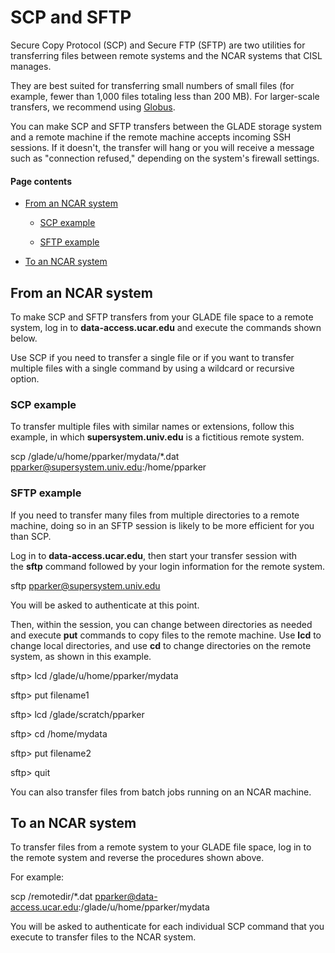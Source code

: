 # SCP and SFTP

Secure Copy Protocol (SCP) and Secure FTP (SFTP) are two utilities for
transferring files between remote systems and the NCAR systems that CISL
manages.

They are best suited for transferring small numbers of small files (for
example, fewer than 1,000 files totaling less than 200 MB). For
larger-scale transfers, we recommend
using [Globus](file:////display/RC/Globus+file+transfers).

You can make SCP and SFTP transfers between the GLADE storage system and
a remote machine if the remote machine accepts incoming SSH sessions. If
it doesn't, the transfer will hang or you will receive a message such as
"connection refused," depending on the system's firewall settings.

#### Page contents

- [From an NCAR system](#SCPandSFTP-FromanNCARsystem)

  - [SCP example](#SCPandSFTP-SCPexample)

  - [SFTP example](#SCPandSFTP-SFTPexample)

- [To an NCAR system](#SCPandSFTP-ToanNCARsystem)

## From an NCAR system

To make SCP and SFTP transfers from your GLADE file space to a remote
system, log in to **data-access.ucar.edu** and execute the
commands shown below.

Use SCP if you need to transfer a single file or if you want to transfer
multiple files with a single command by using a wildcard or recursive
option.

### **SCP example**

To transfer multiple files with similar names or extensions, follow this
example, in which **supersystem.univ.edu** is a fictitious remote
system.

scp /glade/u/home/pparker/mydata/\*.dat
pparker@supersystem.univ.edu:/home/pparker

### **SFTP example**

If you need to transfer many files from multiple directories to a remote
machine, doing so in an SFTP session is likely to be more efficient for
you than SCP.

Log in to **data-access.ucar.edu**, then start your transfer session
with the **sftp** command followed by your login information for the
remote system.

sftp pparker@supersystem.univ.edu

You will be asked to authenticate at this point.

Then, within the session, you can change between directories as needed
and execute **put** commands to copy files to the remote machine.
Use **lcd** to change local directories, and use **cd** to change
directories on the remote system, as shown in this example.

sftp\> lcd /glade/u/home/pparker/mydata

sftp\> put filename1

sftp\> lcd /glade/scratch/pparker

sftp\> cd /home/mydata

sftp\> put filename2

sftp\> quit

You can also transfer files from batch jobs running on an NCAR machine.

## To an NCAR system

To transfer files from a remote system to your GLADE file space, log in
to the remote system and reverse the procedures shown above.

For example:

scp /remotedir/\*.dat
pparker@data-access.ucar.edu:/glade/u/home/pparker/mydata

You will be asked to authenticate for each individual SCP command that
you execute to transfer files to the NCAR system.
